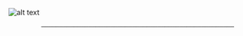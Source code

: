              
   ![alt text](https://media.discordapp.net/attachments/834687071729090571/879079450162118696/Sans_titre_7.jpg) 
 
             ─────────────────────────────────────────────────────
                  
                  

